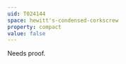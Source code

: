 ```yaml
---
uid: T024144
space: hewitt's-condensed-corkscrew
property: compact
value: false
---
```

Needs proof.

